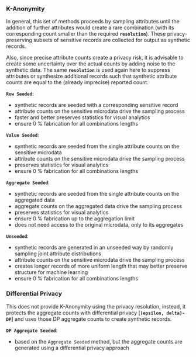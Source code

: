 ### K-Anonymity

In general, this set of methods proceeds by sampling attributes until the addition of further attributes would create a rare combination (with its corresponding count smaller than the required **`resolution`**). These privacy-preserving subsets of sensitive records are collected for output as synthetic records.

Also, since precise attribute counts create a privacy risk, it is advisable to create some uncertainty over the actual counts by adding noise to the synthetic data. The same **`resolution`** is used again here to suppress attributes or synthesize additional records such that synthetic attribute counts are equal to the (already imprecise) reported count.

**`Row Seeded`**:
- synthetic records are seeded with a corresponding sensitive record
- attribute counts on the sensitive microdata drive the sampling process
- faster and better preserves statistics for visual analytics
- ensure 0 % fabrication for all combinations lengths

**`Value Seeded`**:
- synthetic records are seeded from the single attribute counts on the sensitive microdata
- attribute counts on the sensitive microdata drive the sampling process
- preserves statistics for visual analytics
- ensure 0 % fabrication for all combinations lengths

**`Aggregate Seeded`**:
- synthetic records are seeded from the single attribute counts on the aggregated data
- aggregate counts on the aggregated data drive the sampling process
- preserves statistics for visual analytics
- ensure 0 % fabrication up to the aggregation limit
- does not need access to the original microdata, only to its aggregates

**`Unseeded`**:
- synthetic records are generated in an unseeded way by randomly sampling joint attribute distributions
- attribute counts on the sensitive microdata drive the sampling process
- creates longer records of more uniform length that may better preserve structure for machine learning
- ensure 0 % fabrication for all combinations lengths

### Differential Privacy

This does not provide K-Anonymity using the privacy resolution, instead, it protects the aggregate counts with differential privacy [**`(epsilon, delta)-DP`**] and uses those DP aggregate counts to create synthetic records.

**`DP Aggregate Seeded`**:
- based on the `Aggregate Seeded` method, but the aggregate counts are generated using a differential privacy approach